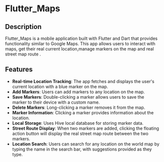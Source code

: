 # Flutter_Maps

## Description
Flutter_Maps is a mobile application built with Flutter and Dart that provides functionality similar to Google Maps. This app allows users to interact with maps, get their real current location,manage markers on the map and real street map route .

## Features
- **Real-time Location Tracking**: The app fetches and displays the user's current location with a blue marker on the map.
- **Add Markers**: Users can add markers to any location on the map.
- **Save Markers**: Double-clicking a marker allows users to save the marker to their device with a custom name.
- **Delete Markers**: Long-clicking a marker removes it from the map.
- **Marker Information**: Clicking a marker provides information about the location.
- **Local Storage**: Uses Hive local database for storing marker data.
- **Street Route Display**: When two markers are added, clicking the floating action button will display the real street map route between the two markers.
- **Location Search**: Users can search for any location on the world map by typing the name in the search bar, with suggestions provided as they type.


